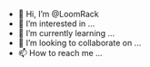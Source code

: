 - 👋 Hi, I’m @LoomRack
- 👀 I’m interested in ...
- 🌱 I’m currently learning ...
- 💞️ I’m looking to collaborate on ...
- 📫 How to reach me ...

<!---
LoomRack/LoomRack is a ✨ special ✨ repository because its `README.md` (this file) appears on your GitHub profile.
You can click the Preview link to take a look at your changes.
--->
